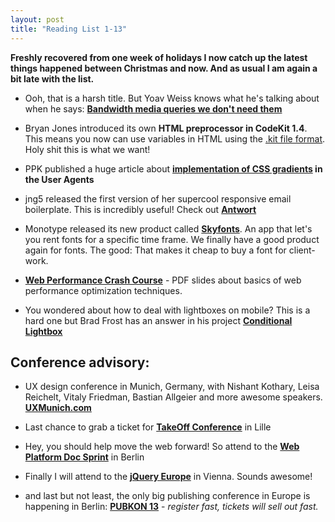 ```yaml
---
layout: post
title: "Reading List 1-13"
---
```


**Freshly recovered from one week of holidays I now catch up the latest things happened between Christmas and now. And as usual I am again a bit late with the list.**

- Ooh, that is a harsh title. But Yoav Weiss knows what he's talking about when he says: **[Bandwidth media queries we don't need them](http://mobile.smashingmagazine.com/2013/01/09/bandwidth-media-queries-we-dont-need-em/)**

- Bryan Jones introduced its own **HTML preprocessor in CodeKit 1.4**. This means you now can use variables in HTML using the [.kit file format](http://incident57.com/codekit/kit.php). Holy shit this is what we want!

- PPK published a huge article about **[implementation of CSS gradients](http://www.quirksmode.org/css/images/) in the User Agents**

- jng5 released the first version of her supercool responsive email boilerplate. This is incredibly useful! Check out **[Antwort](http://internations.github.com/antwort/)**

- Monotype released its new product called **[Skyfonts](https://skyfonts.com/)**. An app that let's you rent fonts for a specific time frame. We finally have a good product again for fonts. The good: That makes it cheap to buy a font for client-work.

- **[Web Performance Crash Course](http://www.igvita.com/slides/2012/webperf-crash-course.pdf)** - PDF slides about basics of web performance optimization techniques.

- You wondered about how to deal with lightboxes on mobile? This is a hard one but Brad Frost has an answer in his project **[Conditional Lightbox](http://bradfrostweb.com/blog/post/conditional-lightbox/)**


## Conference advisory:

- UX design conference in Munich, Germany, with Nishant Kothary, Leisa Reichelt, Vitaly Friedman, Bastian Allgeier and more awesome speakers. **[UXMunich.com](http://uxmunich.com/)**

- Last chance to grab a ticket for **[TakeOff Conference](http://takeoffconf.com/)** in Lille

- Hey, you should help move the web forward! So attend to the **[Web Platform Doc Sprint](http://web-platform-doc-sprint-berlin.eventbrite.com/)** in Berlin

- Finally I will attend to the **[jQuery Europe](http://events.jquery.org/2013/eu/)** in Vienna. Sounds awesome!

- and last but not least, the only big publishing conference in Europe is happening in Berlin: **[PUBKON 13](http://2013.pubkon.eu/)** - _register fast, tickets will sell out fast._